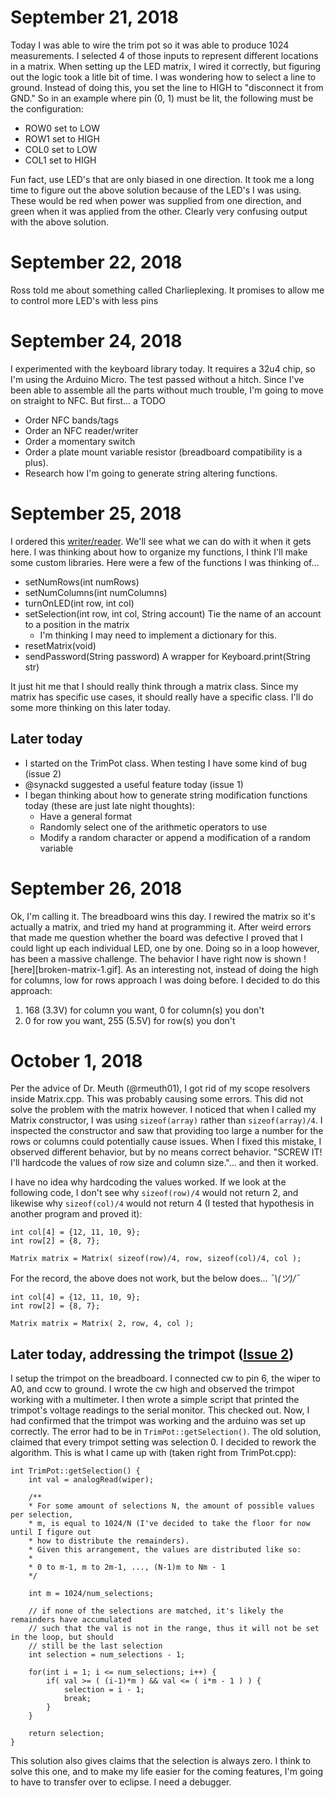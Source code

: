 # September 21, 2018
Today I was able to wire the trim pot so it was able to produce 1024 measurements. I selected 4 of those inputs to represent different locations in a matrix.
When setting up the LED matrix, I wired it correctly, but figuring out the logic took a litle bit of time. I was wondering how to select a line to ground. Instead of doing this, you set the line to HIGH to "disconnect it from GND." So in an example where pin (0, 1) must be lit, the following must be the configuration:
- ROW0 set to LOW
- ROW1 set to HIGH
- COL0 set to LOW
- COL1 set to HIGH

Fun fact, use LED's that are only biased in one direction. It took me a long time to figure out the above solution because of the LED's I was using. These would be red when power was supplied from one direction, and green when it was applied from the other. Clearly very confusing output with the above solution.

# September 22, 2018
Ross told me about something called Charlieplexing. It promises to allow me to control more LED's with less pins

# September 24, 2018
I experimented with the keyboard library today. It requires a 32u4 chip, so I'm using the Arduino Micro. The test passed without a hitch. Since I've been able to assemble all the parts without much trouble, I'm going to move on straight to NFC. But first... a TODO
- Order NFC bands/tags
- Order an NFC reader/writer
- Order a momentary switch
- Order a plate mount variable resistor (breadboard compatibility is a plus).
- Research how I'm going to generate string altering functions.

# September 25, 2018
I ordered this [writer/reader](https://www.amazon.com/HiLetgo-RFID-Kit-Arduino-Raspberry/dp/B01CSTW0IA/ref=pd_lutyp_cxhsh_3_2?_encoding=UTF8&pd_rd_i=B01CSTW0IA&pd_rd_r=4f88c399-b6b0-4f1e-95a5-2eda6b56cb4c&pd_rd_w=jalA7&pd_rd_wg=jgNqi&psc=1&refRID=ZPB2H49Z4D3BR6D9V1WS). We'll see what we can do with it when it gets here.
I was thinking about how to organize my functions, I think I'll make some custom libraries. Here were a few of the functions I was thinking of...
- setNumRows(int numRows)
- setNumColumns(int numColumns)
- turnOnLED(int row, int col)
- setSelection(int row, int col, String account) Tie the name of an account to a position in the matrix
    - I'm thinking I may need to implement a dictionary for this.
- resetMatrix(void)
- sendPassword(String password) A wrapper for Keyboard.print(String str)

It just hit me that I should really think through a matrix class. Since my matrix has specific use cases, it should really have a specific class. I'll do some more thinking on this later today.

## Later today
- I started on the TrimPot class. When testing I have some kind of bug (issue 2)
- @synackd suggested a useful feature today (issue 1)
- I began thinking about how to generate string modification functions today (these are just late night thoughts):
    - Have a general format
    - Randomly select one of the arithmetic operators to use
    - Modify a random character or append a modification of a random variable

# September 26, 2018
Ok, I'm calling it. The breadboard wins this day. I rewired the matrix so it's actually a matrix, and tried my hand at programming it. After weird errors that made me question whether the board was defective I proved that I could light up each individual LED, one by one. Doing so in a loop however, has been a massive challenge. The behavior I have right now is shown ![here][broken-matrix-1.gif].
As an interesting not, instead of doing the high for columns, low for rows approach I was doing before. I decided to do this approach:
1. 168 (3.3V) for column you want, 0 for column(s) you don't
2. 0 for row you want, 255 (5.5V) for row(s) you don't

# October 1, 2018
Per the advice of Dr. Meuth (@rmeuth01), I got rid of my scope resolvers inside Matrix.cpp. This was probably causing some errors. This did not solve the problem with the matrix however. I noticed that when I called my Matrix constructor, I was using `sizeof(array)` rather than `sizeof(array)/4`. I inspected the constructor and saw that providing too large a number for the rows or columns could potentially cause issues. When I fixed this mistake, I observed different behavior, but by no means correct behavior. "SCREW IT! I'll hardcode the values of row size and column size."... and then it worked.

I have no idea why hardcoding the values worked. If we look at the following code, I don't see why `sizeof(row)/4` would not return 2, and likewise why `sizeof(col)/4` would not return 4 (I tested that hypothesis in another program and proved it):
```
int col[4] = {12, 11, 10, 9};
int row[2] = {8, 7};

Matrix matrix = Matrix( sizeof(row)/4, row, sizeof(col)/4, col );
```
For the record, the above does not work, but the below does...  *¯\\_(ツ)_/¯*
```
int col[4] = {12, 11, 10, 9};
int row[2] = {8, 7};

Matrix matrix = Matrix( 2, row, 4, col );
```
## Later today, addressing the trimpot ([Issue 2](https://github.com/CraigKnoblauch/keybox/issues/2))
I setup the trimpot on the breadboard. I connected cw to pin 6, the wiper to A0, and ccw to ground. I wrote the cw high and observed the trimpot working with a multimeter. I then wrote a simple script that printed the trimpot's voltage readings to the serial monitor. This checked out. Now, I had confirmed that the trimpot was working and the arduino was set up correctly. The error had to be in `TrimPot::getSelection()`. The old solution, claimed that every trimpot setting was selection 0. I decided to rework the algorithm. This is what I came up with (taken right from TrimPot.cpp):
```
int TrimPot::getSelection() {
    int val = analogRead(wiper);

    /**
    * For some amount of selections N, the amount of possible values per selection,
    * m, is equal to 1024/N (I've decided to take the floor for now until I figure out
    * how to distribute the remainders).
    * Given this arrangement, the values are distributed like so:
    *
    * 0 to m-1, m to 2m-1, ..., (N-1)m to Nm - 1
    */

    int m = 1024/num_selections;

    // if none of the selections are matched, it's likely the remainders have accumulated
    // such that the val is not in the range, thus it will not be set in the loop, but should
    // still be the last selection
    int selection = num_selections - 1;

    for(int i = 1; i <= num_selections; i++) {
        if( val >= ( (i-1)*m ) && val <= ( i*m - 1 ) ) {
            selection = i - 1;
            break;
        }
    }

    return selection;
}
```
This solution also gives claims that the selection is always zero. I think to solve this one, and to make my life easier for the coming features, I'm going to have to transfer over to eclipse. I need a debugger.
